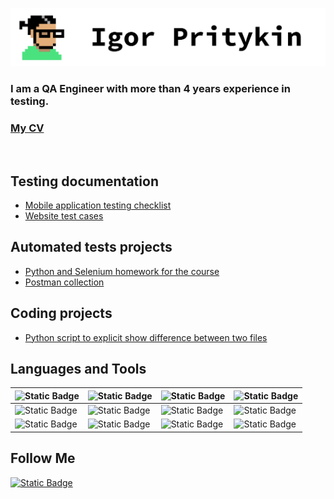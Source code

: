 ![Header](https://github.com/TrickStealer/TrickStealer/blob/main/assets/header.png)

### I am a QA Engineer with more than 4 years experience in testing.

### [My CV](https://drive.google.com/file/d/1m1-tpmpWN4hUHVSPbMmIrH8wb-C6YKJm/view?usp=sharing)
<br/>

## Testing documentation  
* [Mobile application testing checklist](https://drive.google.com/file/d/1bZmJuO6UUETnWhzSQZRrzqPaP7l-g6AE/view?usp=sharing)
* [Website test cases](https://drive.google.com/file/d/1uGJycMipwXjEoFEON6gDZfFfAXEXDRHq/view?usp=drive_link)

## Automated tests projects

* [Python and Selenium homework for the course](https://github.com/TrickStealer/Stepik_auto_tests_course)
* [Postman collection](https://www.postman.com/avionics-engineer-8131377/workspace/igor-s-workspace/collection/37663202-5ef79cb8-c2a3-41cf-bc38-f1173fd083c8?action=share&creator=37663202&active-environment=37663202-a0b311fe-544e-4da2-acc1-2b61156b5835)

## Coding projects
* [Python script to explicit show difference between two files](https://github.com/TrickStealer/text_files_difference)

## Languages and Tools
|![Static Badge](https://img.shields.io/badge/python-white?style=for-the-badge&logo=python)      |![Static Badge](https://img.shields.io/badge/java_script-white?style=for-the-badge&logo=javascript)     |![Static Badge](https://img.shields.io/badge/C%2FC%2B%2B-white?style=for-the-badge&logo=C%2B%2B&logoColor=%23039)      |![Static Badge](https://img.shields.io/badge/Selenium_WebDriver-white?style=for-the-badge&logo=selenium)      |
| ---- | ---- | ---- | ---- |
|![Static Badge](https://img.shields.io/badge/SQL-white?style=for-the-badge)      | ![Static Badge](https://img.shields.io/badge/Jira-white?style=for-the-badge&logo=Jira&logoColor=%2306c)     |![Static Badge](https://img.shields.io/badge/Git-white?style=for-the-badge&logo=Git)       | ![Static Badge](https://img.shields.io/badge/Perforce-white?style=for-the-badge&logo=Perforce&logoColor=black)      |
|![Static Badge](https://img.shields.io/badge/Postman-white?style=for-the-badge&logo=Postman)      | ![Static Badge](https://img.shields.io/badge/Linux-white?style=for-the-badge&logo=Linux&logoColor=black)     |![Static Badge](https://img.shields.io/badge/Cypress-white?style=for-the-badge&logo=Cypress&logoColor=black)      |![Static Badge](https://img.shields.io/badge/Docker-white?style=for-the-badge&logo=docker)      |

## Follow Me
[![Static Badge](https://img.shields.io/badge/Linked_In-white?style=for-the-badge&logo=linkedin&logoColor=%2306c&link=%3Cobject%3Ehttps%3A%2F%2Fwww.linkedin.com%2Fin%2Figor-pritykin-70152430b%2F%3C%2Fobject%3E)](https://www.linkedin.com/in/igor-pritykin-70152430b/)
